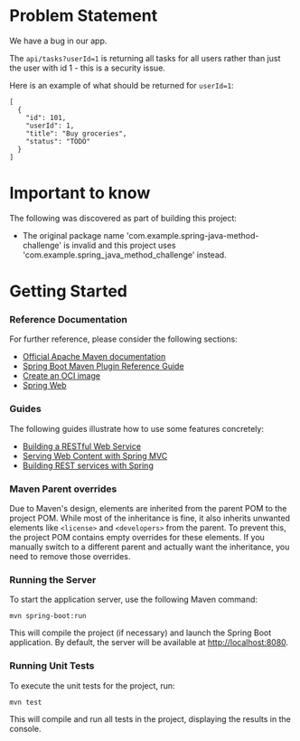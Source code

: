 # Problem Statement
We have a bug in our app.

The `api/tasks?userId=1` is returning all tasks for all users rather than just the user with id 1 - this is a security issue.

Here is an example of what should be returned for `userId=1`:
```
[
  {
  	"id": 101,
  	"userId": 1,
  	"title": "Buy groceries",
  	"status": "TODO"
  }
]
```

# Important to know
The following was discovered as part of building this project:

* The original package name 'com.example.spring-java-method-challenge' is invalid and this project uses 'com.example.spring_java_method_challenge' instead.

# Getting Started

### Reference Documentation
For further reference, please consider the following sections:

* [Official Apache Maven documentation](https://maven.apache.org/guides/index.html)
* [Spring Boot Maven Plugin Reference Guide](https://docs.spring.io/spring-boot/3.5.0/maven-plugin)
* [Create an OCI image](https://docs.spring.io/spring-boot/3.5.0/maven-plugin/build-image.html)
* [Spring Web](https://docs.spring.io/spring-boot/3.5.0/reference/web/servlet.html)

### Guides
The following guides illustrate how to use some features concretely:

* [Building a RESTful Web Service](https://spring.io/guides/gs/rest-service/)
* [Serving Web Content with Spring MVC](https://spring.io/guides/gs/serving-web-content/)
* [Building REST services with Spring](https://spring.io/guides/tutorials/rest/)

### Maven Parent overrides

Due to Maven's design, elements are inherited from the parent POM to the project POM.
While most of the inheritance is fine, it also inherits unwanted elements like `<license>` and `<developers>` from the parent.
To prevent this, the project POM contains empty overrides for these elements.
If you manually switch to a different parent and actually want the inheritance, you need to remove those overrides.

### Running the Server

To start the application server, use the following Maven command:

```
mvn spring-boot:run
```

This will compile the project (if necessary) and launch the Spring Boot application. By default, the server will be available at [http://localhost:8080](http://localhost:8080).

### Running Unit Tests

To execute the unit tests for the project, run:

```
mvn test
```

This will compile and run all tests in the project, displaying the results in the console.

